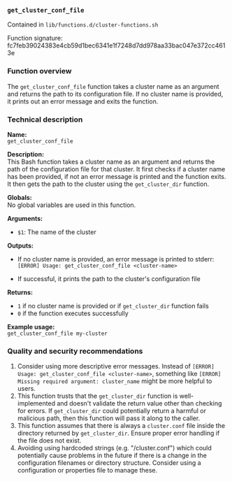 ### `get_cluster_conf_file`

Contained in `lib/functions.d/cluster-functions.sh`

Function signature: fc7feb39024383e4cb59d1bec6341e1f7248d7dd978aa33bac047e372cc4613e

### Function overview

The `get_cluster_conf_file` function takes a cluster name as an argument and returns the path to its configuration file. If no cluster name is provided, it prints out an error message and exits the function.

### Technical description

**Name:**  
`get_cluster_conf_file`

**Description:**  
This Bash function takes a cluster name as an argument and returns the path of the configuration file for that cluster. It first checks if a cluster name has been provided, if not an error message is printed and the function exits. It then gets the path to the cluster using the `get_cluster_dir` function. 

**Globals:**  
No global variables are used in this function.

**Arguments:**  
- `$1`: The name of the cluster

**Outputs:**  
- If no cluster name is provided, an error message is printed to stderr:
`[ERROR] Usage: get_cluster_conf_file <cluster-name>`

- If successful, it prints the path to the cluster's configuration file

**Returns:**  
- `1` if no cluster name is provided or if `get_cluster_dir` function fails
- `0` if the function executes successfully

**Example usage:**  
`get_cluster_conf_file my-cluster`

### Quality and security recommendations

1. Consider using more descriptive error messages. Instead of `[ERROR] Usage: get_cluster_conf_file <cluster-name>`, something like `[ERROR] Missing required argument: cluster_name` might be more helpful to users.
2. This function trusts that the `get_cluster_dir` function is well-implemented and doesn't validate the return value other than checking for errors. If `get_cluster_dir` could potentially return a harmful or malicious path, then this function will pass it along to the caller.
3. This function assumes that there is always a `cluster.conf` file inside the directory returned by `get_cluster_dir`. Ensure proper error handling if the file does not exist.
4. Avoiding using hardcoded strings (e.g. "/cluster.conf") which could potentially cause problems in the future if there is a change in the configuration filenames or directory structure. Consider using a configuration or properties file to manage these.

